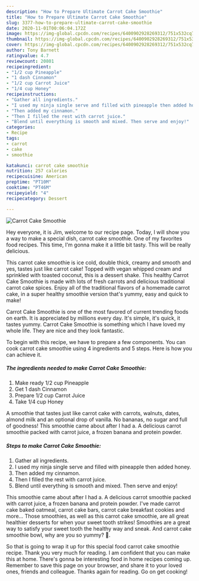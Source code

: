 ```yaml
---
description: "How to Prepare Ultimate Carrot Cake Smoothie"
title: "How to Prepare Ultimate Carrot Cake Smoothie"
slug: 3377-how-to-prepare-ultimate-carrot-cake-smoothie
date: 2020-11-01T00:06:04.172Z
image: https://img-global.cpcdn.com/recipes/6400902928269312/751x532cq70/carrot-cake-smoothie-recipe-main-photo.jpg
thumbnail: https://img-global.cpcdn.com/recipes/6400902928269312/751x532cq70/carrot-cake-smoothie-recipe-main-photo.jpg
cover: https://img-global.cpcdn.com/recipes/6400902928269312/751x532cq70/carrot-cake-smoothie-recipe-main-photo.jpg
author: Tony Barnett
ratingvalue: 4.7
reviewcount: 20801
recipeingredient:
- "1/2 cup Pineapple"
- "1 dash Cinnamon"
- "1/2 cup Carrot Juice"
- "1/4 cup Honey"
recipeinstructions:
- "Gather all ingredients."
- "I used my ninja single serve and filled with pineapple then added honey."
- "Then added my cinnamon."
- "Then I filled the rest with carrot juice."
- "Blend until everything is smooth and mixed. Then serve and enjoy!"
categories:
- Recipe
tags:
- carrot
- cake
- smoothie

katakunci: carrot cake smoothie 
nutrition: 257 calories
recipecuisine: American
preptime: "PT10M"
cooktime: "PT46M"
recipeyield: "4"
recipecategory: Dessert

---
```



![Carrot Cake Smoothie](https://img-global.cpcdn.com/recipes/6400902928269312/751x532cq70/carrot-cake-smoothie-recipe-main-photo.jpg)

Hey everyone, it is Jim, welcome to our recipe page. Today, I will show you a way to make a special dish, carrot cake smoothie. One of my favorites food recipes. This time, I'm gonna make it a little bit tasty. This will be really delicious.

This carrot cake smoothie is ice cold, double thick, creamy and smooth and yes, tastes just like carrot cake! Topped with vegan whipped cream and sprinkled with toasted coconut, this is a dessert shake. This healthy Carrot Cake Smoothie is made with lots of fresh carrots and delicious traditional carrot cake spices. Enjoy all of the traditional flavors of a homemade carrot cake, in a super healthy smoothie version that&#39;s yummy, easy and quick to make!

Carrot Cake Smoothie is one of the most favored of current trending foods on earth. It is appreciated by millions every day. It's simple, it's quick, it tastes yummy. Carrot Cake Smoothie is something which I have loved my whole life. They are nice and they look fantastic.


To begin with this recipe, we have to prepare a few components. You can cook carrot cake smoothie using 4 ingredients and 5 steps. Here is how you can achieve it.

<!--inarticleads1-->

##### The ingredients needed to make Carrot Cake Smoothie:

1. Make ready 1/2 cup Pineapple
1. Get 1 dash Cinnamon
1. Prepare 1/2 cup Carrot Juice
1. Take 1/4 cup Honey


A smoothie that tastes just like carrot cake with carrots, walnuts, dates, almond milk and an optional drop of vanilla. No bananas, no sugar and full of goodness! This smoothie came about after I had a. A delicious carrot smoothie packed with carrot juice, a frozen banana and protein powder. 

<!--inarticleads2-->

##### Steps to make Carrot Cake Smoothie:

1. Gather all ingredients.
1. I used my ninja single serve and filled with pineapple then added honey.
1. Then added my cinnamon.
1. Then I filled the rest with carrot juice.
1. Blend until everything is smooth and mixed. Then serve and enjoy!


This smoothie came about after I had a. A delicious carrot smoothie packed with carrot juice, a frozen banana and protein powder. I&#39;ve made carrot cake baked oatmeal, carrot cake bars, carrot cake breakfast cookies and more… Those smoothies, as well as this carrot cake smoothie, are all great healthier desserts for when your sweet tooth strikes! Smoothies are a great way to satisfy your sweet tooth the healthy way and sneak. And carrot cake smoothie bowl, why are you so yummy? 👅. 

So that is going to wrap it up for this special food carrot cake smoothie recipe. Thank you very much for reading. I am confident that you can make this at home. There's gonna be interesting food in home recipes coming up. Remember to save this page on your browser, and share it to your loved ones, friends and colleague. Thanks again for reading. Go on get cooking!
